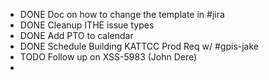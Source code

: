 - DONE Doc on how to change the template in #jira
- DONE Cleanup ITHE issue types
- DONE Add PTO to calendar
- DONE Schedule Building KATTCC Prod Req w/ #gpis-jake
- TODO Follow up on XSS-5983 (John Dere)
-